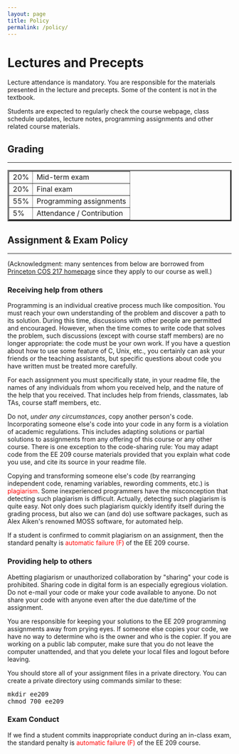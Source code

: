 ```yaml
---
layout: page
title: Policy
permalink: /policy/
---
```


<h1> Lectures and Precepts </h1>

<p>
Lecture attendance is mandatory. You are responsible for
the materials presented in the lecture and precepts. Some of the
content is not in the textbook.

Students are expected to regularly check the course webpage, class schedule updates, lecture notes, programming assignments and other related course materials. <!-- <b>Please refer to logistics (Lecture #1) and <a href="https://campuswire.com/c/G915469DF/feed">Campuswire</a> for more detailed information such as contribution rules, grading systems, and all other regulations for this class</b> -->
</p>

<h2> Grading </h2>
<hr>
<p>

</p><table style="border-collapse: collapse;" border="3" cellpadding="3">
<tbody>

<tr>
<td> 20% </td>
<td> Mid-term exam  </td>
</tr>

<tr>
<td> 20% </td>
<td> Final exam  </td>
</tr>

<tr>
<td> 55% </td>
<td> Programming assignments</td>
</tr>

<tr>
<td> 5% </td>
<td> Attendance / Contribution  </td>
</tr>

</tbody>
</table>


<h2> Assignment &amp; Exam Policy </h2>

<hr>

(Acknowledgment: many sentences from below are borrowed
from <a href="http://www.cs.princeton.edu/courses/archive/spring10/cos217/">Princeton
COS 217 homepage</a> since they apply to our course as well.)

<h3> Receiving help from others </h3>

Programming is an individual creative process much like
composition. You must reach your own understanding of the problem and
discover a path to its solution. During this time, discussions with
other people are permitted and encouraged. However, when the time
comes to write code that solves the problem, such discussions (except
with course staff members) are no longer appropriate: the code must be
your own work. If you have a question about how to use some feature of
C, Unix, etc., you certainly can ask your friends or the teaching
assistants, but specific questions about code you have written must be
treated more carefully.

<p>
For each assignment you must specifically state, in your readme file,
the names of any individuals from whom you received help, and the
nature of the help that you received. That includes help from friends,
classmates, lab TAs, course staff members, etc.

</p><p>
Do not, <i>under any circumstances</i>, copy another person's
code. Incorporating someone else's code into your code in any form is
a violation of academic regulations. This includes adapting solutions
or partial solutions to assignments from any offering of this course
or any other course. There is one exception to the code-sharing rule:
You may adapt code from the EE 209 course materials provided that you
explain what code you use, and cite its source in your readme file.

</p><p>
Copying and transforming someone else's code (by rearranging
independent code, renaming variables, rewording comments, etc.) is
<span style=" font: bold; color:red;">plagiarism</span>. Some inexperienced programmers have the
misconception that detecting such plagiarism is difficult. Actually,
detecting such plagiarism is quite easy. Not only does such plagiarism
quickly identify itself during the grading process, but also we can
(and do) use software packages, such as Alex Aiken's renowned MOSS
software, for automated help.

</p><p>
If a student is confirmed to commit plagiarism on an assignment, then
the standard penalty is <span style=" font: bold; color:red;">automatic failure (F)</span> of the EE 209
course.

</p><h3> Providing help to others </h3>
<p>
Abetting plagiarism or unauthorized collaboration by "sharing" your
code is prohibited. Sharing code in digital form is an especially
egregious violation. Do not e-mail your code or make your code
available to anyone. Do not share your code with anyone even after the
due date/time of the assignment.

</p><p>
You are responsible for keeping your solutions to the EE 209
programming assignments away from prying eyes. If someone else copies
your code, we have no way to determine who is the owner and who is the
copier. If you are working on a public lab computer, make sure
that you do not leave the computer unattended, and that you delete
your local files and logout before leaving.

You should store all of your assignment files in a private
directory. You can create a private directory using commands similar
to these:

</p><p>
</p><pre class="ui message">
mkdir ee209
chmod 700 ee209
</pre>


<h3> Exam Conduct</h3>

If we find a student commits inappropriate conduct during an in-class exam, the standard penalty is
<span style=" font: bold; color:red;">automatic failure (F)</span> of the EE 209 course.

<br>
<br>
